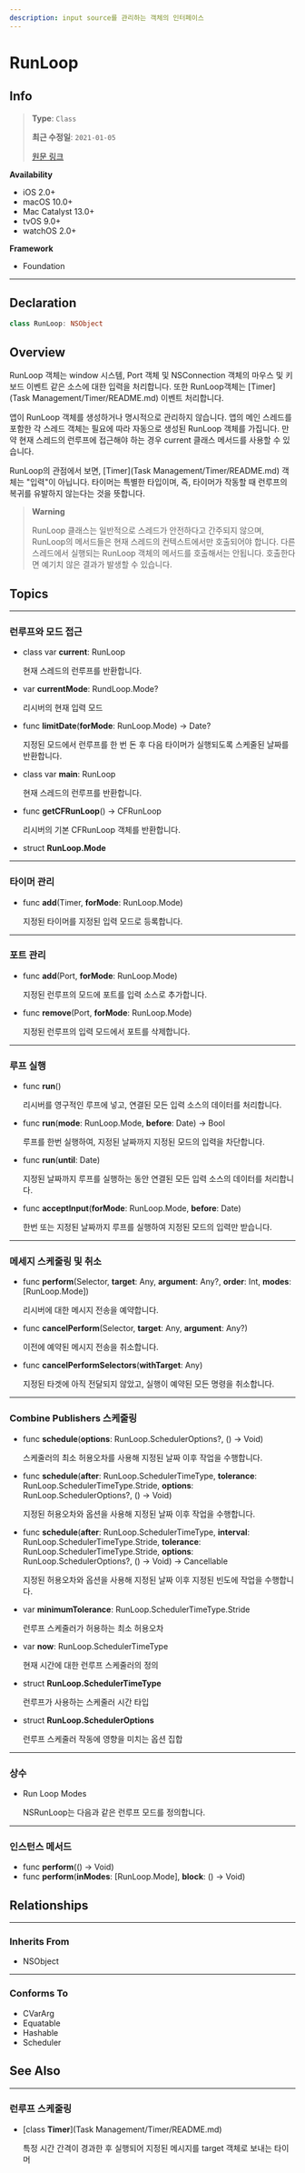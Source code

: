 ```yaml
---
description: input source를 관리하는 객체의 인터페이스
---
```


# RunLoop

## Info
> **Type**: `Class`
>
> **최근 수정일**: `2021-01-05`
>
> [원문 링크](https://developer.apple.com/documentation/foundation/runloop)

**Availability**

- iOS 2.0+
- macOS 10.0+
- Mac Catalyst 13.0+
- tvOS 9.0+
- watchOS 2.0+

**Framework**

- Foundation

---

## Declaration

```swift
class RunLoop: NSObject
```

## Overview

RunLoop 객체는 window 시스템, Port 객체 및 NSConnection 객체의 마우스 및 키보드 이벤트 같은 소스에 대한 입력을 처리합니다. 또한 RunLoop객체는 [Timer](Task Management/Timer/README.md) 이벤트 처리합니다.

앱이 RunLoop 객체를 생성하거나 명시적으로 관리하지 않습니다. 앱의 메인 스레드를 포함한 각 스레드 객체는 필요에 따라 자동으로 생성된 RunLoop 객체를 가집니다. 만약 현재 스레드의 런루프에 접근해야 하는 경우 current 클래스 메서드를 사용할 수 있습니다.

RunLoop의 관점에서 보면, [Timer](Task Management/Timer/README.md) 객체는 "입력"이 아닙니다. 타이머는 특별한 타입이며, 즉, 타이머가 작동할 때 런루프의 복귀를 유발하지 않는다는 것을 뜻합니다.

> **Warning**
>
> RunLoop 클래스는 일반적으로 스레드가 안전하다고 간주되지 않으며, RunLoop의 메서드들은 현재 스레드의 컨텍스트에서만 호출되어야 합니다. 다른 스레드에서 실행되는 RunLoop 객체의 메서드를 호출해서는 안됩니다. 호출한다면 예기치 않은 결과가 발생할 수 있습니다.

## Topics

---

### 런루프와 모드 접근

- class var **current**: RunLoop

  현재 스레드의 런루프를 반환합니다.

- var **currentMode**: RundLoop.Mode?

  리시버의 현재 입력 모드

- func **limitDate**(**forMode**: RunLoop.Mode) -> Date?

  지정된 모드에서 런루프를 한 번 돈 후 다음 타이머가 실행되도록 스케줄된 날짜를 반환합니다.

- class var **main**: RunLoop

  현재 스레드의 런루프를 반환합니다.

- func **getCFRunLoop**() -> CFRunLoop

  리시버의 기본 CFRunLoop 객체를 반환합니다.

- struct **RunLoop.Mode**

---

### 타이머 관리

- func **add**(Timer, **forMode**: RunLoop.Mode)

  지정된 타이머를 지정된 입력 모드로 등록합니다.

---

### 포트 관리

- func **add**(Port, **forMode**: RunLoop.Mode)

  지정된 런루프의 모드에 포트를 입력 소스로 추가합니다.

- func **remove**(Port, **forMode**: RunLoop.Mode)

  지정된 런루프의 입력 모드에서 포트를 삭제합니다.

---

### 루프 실행

- func **run**()

  리시버를 영구적인 루프에 넣고, 연결된 모든 입력 소스의 데이터를 처리합니다.

- func **run**(**mode**: RunLoop.Mode, **before**: Date) -> Bool

  루프를 한번 실행하여, 지정된 날짜까지 지정된 모드의 입력을 차단합니다.

- func **run**(**until**: Date)

  지정된 날짜까지 루프를 실행하는 동안 연결된 모든 입력 소스의 데이터를 처리합니다.

- func **acceptInput**(**forMode**: RunLoop.Mode, **before**: Date)

  한번 또는 지정된 날짜까지 루프를 실행하여 지정된 모드의 입력만 받습니다.

---

### 메세지 스케줄링 및 취소

- func **perform**(Selector, **target**: Any, **argument**: Any?, **order**: Int, **modes**: [RunLoop.Mode])

  리시버에 대한 메시지 전송을 예약합니다.

- func **cancelPerform**(Selector, **target**: Any, **argument**: Any?)

  이전에 예약된 메시지 전송을 취소합니다.

- func **cancelPerformSelectors**(**withTarget**: Any)

  지정된 타겟에 아직 전달되지 않았고, 실행이 예약된 모든 명령을 취소합니다.

---

### Combine Publishers 스케줄링

- func **schedule**(**options**: RunLoop.SchedulerOptions?, () -> Void)

  스케줄러의 최소 허용오차를 사용해 지정된 날짜 이후 작업을 수행합니다.

- func **schedule**(**after**: RunLoop.SchedulerTimeType, **tolerance**: RunLoop.SchedulerTimeType.Stride, **options**: RunLoop.SchedulerOptions?, () -> Void)

  지정된 허용오차와 옵션을 사용해 지정된 날짜 이후 작업을 수행합니다.

- func **schedule**(**after**: RunLoop.SchedulerTimeType, **interval**: RunLoop.SchedulerTimeType.Stride, **tolerance**: RunLoop.SchedulerTimeType.Stride, **options**: RunLoop.SchedulerOptions?, () -> Void) -> Cancellable

  지정된 허용오차와 옵션을 사용해 지정된 날짜 이후 지정된 빈도에 작업을 수행합니다.

- var **minimumTolerance**: RunLoop.SchedulerTimeType.Stride

  런루프 스케줄러가 허용하는 최소 허용오차

- var **now**: RunLoop.SchedulerTimeType

  현재 시간에 대한 런루프 스케줄러의 정의

- struct **RunLoop.SchedulerTimeType**

  런루프가 사용하는 스케줄러 시간 타입

- struct **RunLoop.SchedulerOptions**

  런루프 스케줄러 작동에 영향을 미치는 옵션 집합

---

### 상수

- Run Loop Modes

  NSRunLoop는 다음과 같은 런루프 모드를 정의합니다.

---

### 인스턴스 메서드

- func **perform**(() -> Void)
- func **perform**(**inModes**: [RunLoop.Mode], **block**: () -> Void)

## Relationships

---

### Inherits From

- NSObject

---

### Conforms To

- CVarArg
- Equatable
- Hashable
- Scheduler

## See Also

---

### 런루프 스케줄링

- [class **Timer**](Task Management/Timer/README.md)

  특정 시간 간격이 경과한 후 실행되어 지정된 메시지를 target 객체로 보내는 타이머